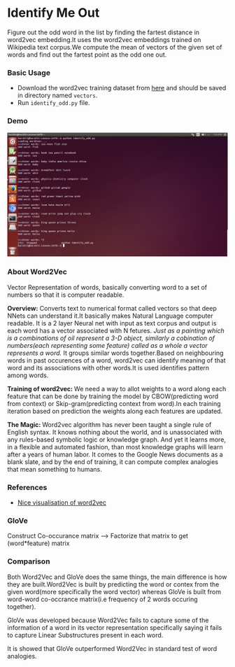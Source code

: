 # Identify Me Out
Figure out the odd word in the list by finding the fartest distance in word2vec embedding.It uses the word2vec embeddings trained on Wikipedia text corpus.We compute the mean of vectors of the given set of words and find out the fartest point as the odd one out.

### Basic Usage
* Download the word2vec training dataset from [here](https://drive.google.com/open?id=0B4EnoW35ElayalNSNU1OQWp4WVE) and should be saved in directory named `vectors`.
* Run `identify_odd.py` file.

### Demo
![img](/Identify%20Me%20Out/screenshot.png)

### About Word2Vec 

Vector Representation of words, basically converting word to a set of numbers so that it is computer readable.

<b>Overview:</b>
Converts text to numerical format called vectors so that deep NNets can understand it.It basically makes Natural Language computer readable.
It is a 2 layer Neural net with input as text corpus and output is each word has a vector associated with N fetures.
<i>Just as a painting which is a combinations of oil represent a 3-D object, similarly a cobination of numbers(each representing some feature) called as a whole a vector represents a word.</i>
It groups similar words together.Based on neighbouring words in past occurences of a word, word2vec can identify meaning of that word and its associations with other words.It is used identifies pattern among words.

<b> Training of word2vec: </b>
We need a way to allot weights to a word along each feature that can be done by training the model by CBOW(predicting word from context) or Skip-gram(predicting context from word).In each training iteration based on prediction the weights along each features are updated.

<b> The Magic: </b>
Word2vec algorithm has never been taught a single rule of English syntax. It knows nothing about the world, and is unassociated with any rules-based symbolic logic or knowledge graph. And yet it learns more, in a flexible and automated fashion, than most knowledge graphs will learn after a years of human labor. It comes to the Google News documents as a blank slate, and by the end of training, it can compute complex analogies that mean something to humans.

### References

* [Nice visualisation of word2vec](http://projector.tensorflow.org/)

### GloVe

Construct Co-occurance matrix --> Factorize that matrix to get (word*feature) matrix

### Comparison

Both Word2Vec and GloVe does the same things, the main difference is how they are built.Word2Vec is built by predicting the word or contex from the given word(more specifically the word vector) whereas GloVe is built from word-word co-occrance matrix(i.e frequency of 2 words occuring together).

GloVe was developed because Word2Vec fails to capture some of the information of a word in its vector representation specifically saying it fails to capture Linear Substructures present in each word.

It is showed that GloVe outperformed Word2Vec in standard test of word analogies.
